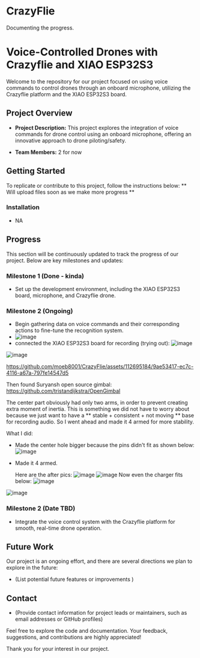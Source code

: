 # CrazyFlie
Documenting the progress.

# Voice-Controlled Drones with Crazyflie and XIAO ESP32S3

Welcome to the repository for our project focused on using voice commands to control drones through an onboard microphone, utilizing the Crazyflie platform and the XIAO ESP32S3 board.

## Project Overview

- **Project Description:** This project explores the integration of voice commands for drone control using an onboard microphone, offering an innovative approach to drone piloting/safety.

- **Team Members:** 2 for now

## Getting Started

To replicate or contribute to this project, follow the instructions below:
 ** Will upload files soon as we make more progress **



### Installation

- NA


## Progress

This section will be continuously updated to track the progress of our project. Below are key milestones and updates:

### Milestone 1 (Done - kinda)

- Set up the development environment, including the XIAO ESP32S3 board, microphone, and Crazyflie drone.

 

### Milestone 2 (Ongoing)

- Begin gathering data on voice commands and their corresponding actions to fine-tune the recognition system.
- ![image](https://github.com/moeb8001/CrazyFlie/assets/112695184/ab41819b-646a-4891-ac35-3ae571e224a9)
- connected the XIAO ESP32S3 board for recording (trying out):
![image](https://github.com/moeb8001/CrazyFlie/assets/112695184/25368eb6-c401-4f35-b922-67f437a07fb9)

![image](https://github.com/moeb8001/CrazyFlie/assets/112695184/da020335-0e3f-44db-ab8c-1f7a23bcb364)


https://github.com/moeb8001/CrazyFlie/assets/112695184/9ae53417-ec7c-4116-a67a-797fe14547d5

Then found Suryansh open source gimbal: https://github.com/tristandijkstra/OpenGimbal

The center part obviously had only two arms, in order to prevent creating extra moment of inertia. This is something we did not have to worry about because we just want to have a ** stable + consistent + not moving ** base for recording audio. So I went ahead and made it 4 armed for more stability. 

What I did:
- Made the center hole bigger because the pins didn't fit as shown below:
  ![image](https://github.com/moeb8001/CrazyFlie/assets/112695184/1be08550-6419-486f-94ee-87243b2d09b2)
- Made it 4 armed.

  Here are the after pics:
  ![image](https://github.com/moeb8001/CrazyFlie/assets/112695184/62403e71-4ffe-4515-b862-5a130ba92833)
  ![image](https://github.com/moeb8001/CrazyFlie/assets/112695184/702564a2-c772-4e69-85d4-195637d41b12)
  Now even the charger fits below: ![image](https://github.com/moeb8001/CrazyFlie/assets/112695184/d05576d9-b09d-4b7f-b78f-40a8ffadde4f)

![image](https://github.com/moeb8001/CrazyFlie/assets/112695184/ac88b455-bf87-4fc4-84cc-a577ce33d4ea)







### Milestone 2 (Date TBD)

- Integrate the voice control system with the Crazyflie platform for smooth, real-time drone operation.

## Future Work

Our project is an ongoing effort, and there are several directions we plan to explore in the future:

- (List potential future features or improvements )


## Contact

- (Provide contact information for project leads or maintainers, such as email addresses or GitHub profiles)

Feel free to explore the code and documentation. Your feedback, suggestions, and contributions are highly appreciated!

Thank you for your interest in our project.

